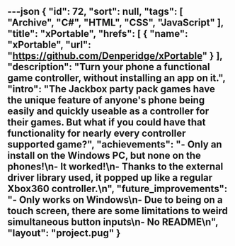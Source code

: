 ---json
{
  "id": 72,
  "sort": null,
  "tags": [
    "Archive",
    "C#",
    "HTML",
    "CSS",
    "JavaScript"
  ],
  "title": "xPortable",
  "hrefs": [
    {
      "name": "xPortable",
      "url": "https://github.com/Denperidge/xPortable"
    }
  ],
  "description": "Turn your phone a functional game controller, without installing an app on it.",
  "intro": "The Jackbox party pack games have the unique feature of anyone's phone being easily and quickly useable as a controller for their games. But what if you could have that functionality for nearly every controller supported game?",
  "achievements": "- Only an install on the Windows PC, but none on the phones!\n- It worked!\n- Thanks to the external driver library used, it popped up like a regular Xbox360 controller.\n",
  "future_improvements": "- Only works on Windows\n- Due to being on a touch screen, there are some limitations to weird simultaneous button inputs\n- No README\n",
  "layout": "project.pug"
}
---